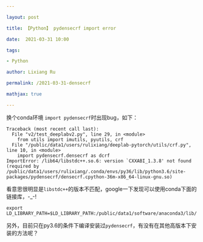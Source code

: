 ```yaml
---

layout: post

title: 【Python】 pydensecrf import error

date:  2021-03-31 10:00

tags: 

- Python

author: Lixiang Ru

permalink: /2021-03-31-densecrf

mathjax: true

---
```


换个conda环境 `import pydensecrf`时出现bug，如下：
``` shell
Traceback (most recent call last):
  File "v2/test_deeplabv2.py", line 29, in <module>
    from utils import imutils, pyutils, crf
  File "/public/data1/users/rulixiang/deeplab-pytorch/utils/crf.py", line 10, in <module>
    import pydensecrf.densecrf as dcrf
ImportError: /lib64/libstdc++.so.6: version `CXXABI_1.3.8' not found (required by /public/data1/users/rulixiang/.conda/envs/py36/lib/python3.6/site-packages/pydensecrf/densecrf.cpython-36m-x86_64-linux-gnu.so)
```
看意思很明显是```libstdc++```的版本不匹配，google一下发现可以使用conda下面的链接库，-_-!
``` shell
export LD_LIBRARY_PATH=$LD_LIBRARY_PATH:/public/data1/software/anaconda3/lib/
```
另外，目前只在py3.6的条件下编译安装过`pydensecrf`，有没有在其他高版本下安装的方法呢？
